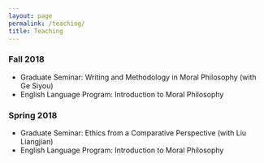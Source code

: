 ```yaml
---
layout: page
permalink: /teaching/
title: Teaching
---
```


### Fall 2018
- Graduate Seminar: Writing and Methodology in Moral Philosophy (with Ge Siyou)
- English Language Program: Introduction to Moral Philosophy

### Spring 2018
- Graduate Seminar: Ethics from a Comparative Perspective (with Liu Liangjian)
- English Language Program: Introduction to Moral Philosophy
